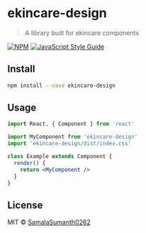 # ekincare-design

> A library built for ekincare components

[![NPM](https://img.shields.io/npm/v/ekincare-design.svg)](https://www.npmjs.com/package/ekincare-design) [![JavaScript Style Guide](https://img.shields.io/badge/code_style-standard-brightgreen.svg)](https://standardjs.com)

## Install

```bash
npm install --save ekincare-design
```

## Usage

```jsx
import React, { Component } from 'react'

import MyComponent from 'ekincare-design'
import 'ekincare-design/dist/index.css'

class Example extends Component {
  render() {
    return <MyComponent />
  }
}
```

## License

MIT © [SamalaSumanth0262](https://github.com/SamalaSumanth0262)
